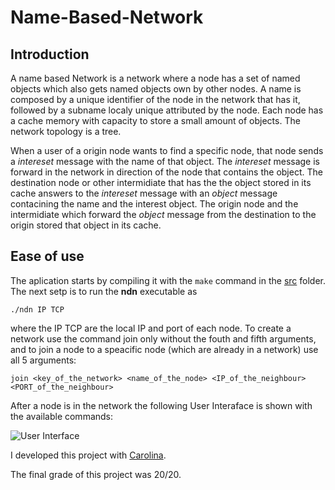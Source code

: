 # Name-Based-Network

## Introduction

A name based Network is a network where a node has a set of named objects which also gets named objects own by other nodes. A name is composed by a unique identifier of the node in the network that has it, followed by a subname localy unique attributed by the node. Each node has a cache memory with capacity to store a small amount of objects. The network topology is a tree.

When a user of a origin node wants to find a specific node, that node sends a _intereset_  message with the name of that object. The _intereset_ message is forward in the network in direction of the node that contains the object. The destination node or other intermidiate that has the the object stored in its cache answers to the _intereset_ message with an _object_ message contacining the name and the interest object. The origin node and the intermidiate which forward the _object_ message from the destination to the origin stored that object in its cache.


## Ease of use

The aplication starts by compiling it with the `make` command in the [src](./scr) folder. The next setp is to run the **ndn** executable as

```
./ndn IP TCP
```

where the IP TCP are the local IP and port of each node. To create a network use the command join only without the fouth and fifth arguments, and to join a node to a speacific node (which are already in a network) use all 5 arguments:

```
join <key_of_the_network> <name_of_the_node> <IP_of_the_neighbour> <PORT_of_the_neighbour>
```

After a node is in the network the following User Interaface is shown with the available commands:

![User Interface](https://user-images.githubusercontent.com/39059647/121732835-9bcd1980-caea-11eb-80f6-e2b64726fe5c.png)

I developed this project with [Carolina](https://github.com/carolinafidalgo).

The final grade of this project was 20/20.
